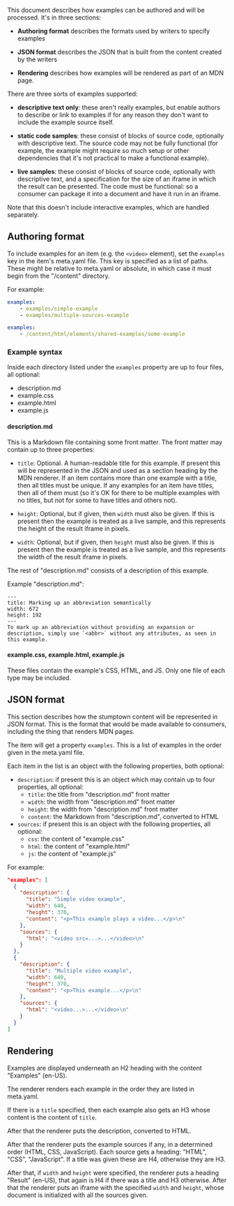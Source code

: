 This document describes how examples can be authored and will be processed. It's in three sections:

* **Authoring format** describes the formats used by writers to specify examples

* **JSON format** describes the JSON that is built from the content created by the writers

* **Rendering** describes how examples will be rendered as part of an MDN page.

There are three sorts of examples supported:

* **descriptive text only**: these aren't really examples, but enable authors to describe or link to examples if for any reason they don't want to include the example source itself.

* **static code samples**: these consist of blocks of source code, optionally with descriptive text. The source code may not be fully functional (for example, the example might require so much setup or other dependencies that it's not practical to make a functional example).

* **live samples**: these consist of blocks of source code, optionally with descriptive text, and a specification for the size of an iframe in which the result can be presented. The code must be functional: so a consumer can package it into a document and have it run in an iframe.

Note that this doesn't include interactive examples, which are handled separately.

## Authoring format

To include examples for an item (e.g. the `<video>` element), set the `examples` key in the item's meta.yaml file. This key is specified as a list of paths. These might be relative to meta.yaml or absolute, in which case it must begin from the "/content" directory.

For example:

```yaml
examples:
    - examples/simple-example
    - examples/multiple-sources-example
```

```yaml
examples:
    - /content/html/elements/shared-examples/some-example
```

### Example syntax

Inside each directory listed under the `examples` property are up to four files, all optional:

* description.md
* example.css
* example.html
* example.js

#### description.md

This is a Markdown file containing some front matter. The front matter may contain up to three properties:

* `title`: Optional. A human-readable title for this example. If present this will be represented in the JSON and used as a section heading by the MDN renderer. If an item contains more than one example with a title, then all titles must be unique. If any examples for an item have titles, then all of them must (so it's OK for there to be multiple examples with no titles, but not for some to have titles and others not).

* `height`: Optional, but if given, then `width` must also be given. If this is present then the example is treated as a live sample, and this represents the height of the result iframe in pixels.

* `width`: Optional, but if given, then `height` must also be given. If this is present then the example is treated as a live sample, and this represents the width of the result iframe in pixels.

The rest of "description.md" consists of a description of this example.

Example "description.md":

```
---
title: Marking up an abbreviation semantically
width: 672
height: 192
---
To mark up an abbreviation without providing an expansion or
description, simply use `<abbr>` without any attributes, as seen in this example.
```

#### example.css, example.html, example.js

These files contain the example's CSS, HTML, and JS. Only one file of each type may be included.

## JSON format

This section describes how the stumptown content will be represented in JSON format. This is the format that would be made available to consumers, including the thing that renders MDN pages.

The item will get a property `examples`. This is a list of examples in the order given in the meta.yaml file.

Each item in the list is an object with the following properties, both optional:

* `description`: if present this is an object which may contain up to four properties, all optional:
  * `title`: the title from "description.md" front matter
  * `width`: the width from "description.md" front matter
  * `height`: the width from "description.md" front matter
  * `content`: the Markdown from "description.md", converted to HTML
* `sources`: if present this is an object with the following properties, all optional:
  * `css`: the content of "example.css"
  * `html`: the content of "example.html"
  * `js`: the content of "example.js"

For example:

```json
"examples": [
  {
    "description": {
      "title": "Simple video example",
      "width": 640,
      "height": 370,
      "content": "<p>This example plays a video...</p>\n"
    },
    "sources": {
      "html": "<video src=...>...</video>\n"
    }
  },
  {
    "description": {
      "title": "Multiple video example",
      "width": 640,
      "height": 370,
      "content": "<p>This example...</p>\n"
    },
    "sources": {
      "html": "<video...>...</video>\n"
    }
  }
]
```

## Rendering

Examples are displayed underneath an H2 heading with the content "Examples" (en-US).

The renderer renders each example in the order they are listed in meta.yaml.

If there is a `title` specified, then each example also gets an H3 whose content is the content of `title`.

After that the renderer puts the description, converted to HTML.

After that the renderer puts the example sources if any, in a determined order (HTML, CSS, JavaScript). Each source gets a heading: "HTML", "CSS", "JavaScript". If a title was given these are H4, otherwise they are H3.

After that, if `width` and `height` were specified, the renderer puts a heading "Result" (en-US), that again is H4 if there was a title and H3 otherwise. After that the renderer puts an iframe with the specified `width` and `height`, whose document is initialized with all the sources given.
